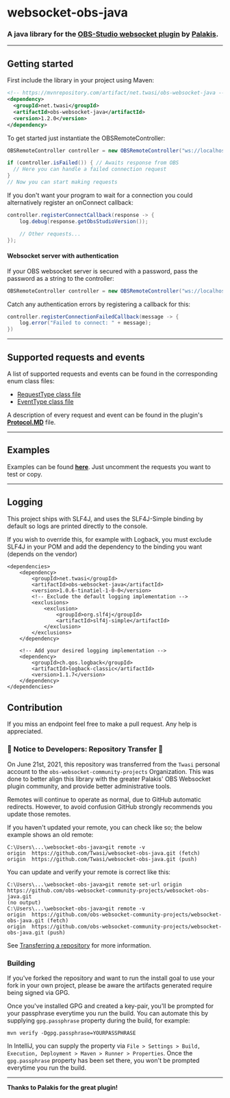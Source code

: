 
# websocket-obs-java
### A java library for the [**OBS-Studio websocket plugin**](https://github.com/Palakis/obs-websocket) by [**Palakis**](https://github.com/Palakis).
---
## Getting started

First include the library in your project using Maven:

```xml
<!-- https://mvnrepository.com/artifact/net.twasi/obs-websocket-java -->
<dependency>
  <groupId>net.twasi</groupId>
  <artifactId>obs-websocket-java</artifactId>
  <version>1.2.0</version>
</dependency>
```

To get started just instantiate the OBSRemoteController:

```java
OBSRemoteController controller = new OBSRemoteController("ws://localhost:4444", false);

if (controller.isFailed()) { // Awaits response from OBS
  // Here you can handle a failed connection request
}
// Now you can start making requests
```

If you don't want your program to wait for a connection you could alternatively register an onConnect callback:

```java
controller.registerConnectCallback(response -> {
	log.debug(response.getObsStudioVersion());

	// Other requests...
});
```

#### Websocket server with authentication

If your OBS websocket server is secured with a password, pass the password as a string to the controller:
```java
OBSRemoteController controller = new OBSRemoteController("ws://localhost:4444", false, "myPassword");
```

Catch any authentication errors by registering a callback for this:
```java
controller.registerConnectionFailedCallback(message -> {
    log.error("Failed to connect: " + message);
})
```

---
## Supported requests and events 

A list of supported requests and events can be found in the corresponding enum class files:
- [RequestType class file](src/main/java/net/twasi/obsremotejava/requests/RequestType.java)
- [EventType class file](src/main/java/net/twasi/obsremotejava/events/EventType.java)

A description of every request and event can be found in the plugin's [**Protocol.MD**](https://github.com/Palakis/obs-websocket/blob/4.x-current/docs/generated/protocol.md) file.

---
## Examples

Examples can be found [**here**](src/test/java/net/twasi/obsremotejava/test/OBSRemoteControllerTest.java). Just uncomment the requests you want to test or copy.

---

## Logging
This project ships with SLF4J, and uses the SLF4J-Simple binding by default so logs are printed directly to the console. 

If you wish to override this, for example with Logback, you must exclude SLF4J in your POM and add the dependency to the
binding you want (depends on the vendor)
```
<dependencies>
    <dependency>
        <groupId>net.twasi</groupId>
        <artifactId>obs-websocket-java</artifactId>
        <version>1.0.6-tinatiel-1-0-0</version>
        <!-- Exclude the default logging implementation -->
        <exclusions>
            <exclusion>
                <groupId>org.slf4j</groupId>
                <artifactId>slf4j-simple</artifactId>
            </exclusion>
        </exclusions>
    </dependency>
    
    <!-- Add your desired logging implementation -->
    <dependency>
        <groupId>ch.qos.logback</groupId>
        <artifactId>logback-classic</artifactId>
        <version>1.1.7</version>
    </dependency>
</dependencies>
```

## Contribution

If you miss an endpoint feel free to make a pull request. Any help is appreciated.

### 📘 Notice to Developers: Repository Transfer 📘
On June 21st, 2021, this repository was transferred from the `Twasi` personal account to the 
`obs-websocket-community-projects` Organization. This was done to better align this library with the 
greater Palakis' OBS Websocket plugin community, and provide better administrative tools.

Remotes will continue to operate as normal, due to GitHub automatic redirects. However, to avoid 
confusion GitHub strongly recommends you update those remotes. 

If you haven't updated your remote, you can check like so; the below example shows an old remote:
```
C:\Users\...\websocket-obs-java>git remote -v
origin  https://github.com/Twasi/websocket-obs-java.git (fetch)
origin  https://github.com/Twasi/websocket-obs-java.git (push)
```
You can update and verify your remote is correct like this:
```
C:\Users\...\websocket-obs-java>git remote set-url origin https://github.com/obs-websocket-community-projects/websocket-obs-java.git
(no output)
C:\Users\...\websocket-obs-java>git remote -v
origin  https://github.com/obs-websocket-community-projects/websocket-obs-java.git (fetch)
origin  https://github.com/obs-websocket-community-projects/websocket-obs-java.git (push)
```
See [Transferring a repository](https://docs.github.com/en/github/administering-a-repository/managing-repository-settings/transferring-a-repository)
for more information.

### Building

If you've forked the repository and want to run the install goal to use your fork in your own project, please be aware
the artifacts generated require being signed via GPG. 

Once you've installed GPG and created a key-pair, you'll be prompted for your passphrase everytime you run the build. 
You can automate this by supplying `gpg.passphrase` property during the build, for example:

```
mvn verify -Dgpg.passphrase=YOURPASSPHRASE
```
   
In IntelliJ, you can supply the property via `File > Settings > Build, Execution, Deployment > Maven > Runner > Properties`.
Once the `gpg.passphrase` property has been set there, you won't be prompted everytime you run the build.

---
**Thanks to Palakis for the great plugin!**
